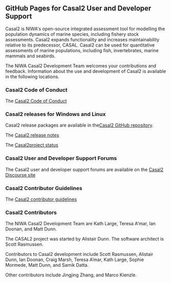 ## GitHub Pages for Casal2 User and Developer Support

Casal2 is NIWA's open-source integrated assessment tool for modelling the population dynamics of marine species, including fishery stock assessments. Casal2 expands functionality and increases maintainability relative to its predecessor, CASAL. Casal2 can be used for quantitative assessments of marine populations, including fish, invertebrates, marine mammals and seabirds. 

The NIWA Casal2 Development Team welcomes your contributions and feedback. Information about the use and development of Casal2 is available in the following locations.

### Casal2 Code of Conduct

The [Casal2 Code of Conduct](https://casal2.github.io/code_of_conduct.md)

### Casal2 releases for Windows and Linux

Casal2 release packages are available in the[Casal2 GitHub repository](https://github.com/NIWAFisheriesModelling/CASAL2/releases).

The [Casal2 release notes](https://casal2.github.io/release_notes.md)

The [Casal2project status](https://casal2.github.io/project_status.md)

### Casal2 User and Developer Support Forums

The Casal2 user and developer support forums are available on the [Casal2 Discourse site](https://casal2.discourse.group)

### Casal2 Contributor Guidelines

The [Casal2 contributor guidelines](https://casal2.github.io/contributing.md)

### Casal2 Contributors

The NIWA Casal2 Development Team are Kath Large, Teresa A'mar, Ian Doonan, and Matt Dunn.

The CASAL2 project was started by Alistair Dunn. The software architect is Scott Rasmussen.

Contributors to Casal2 development include Scott Rasmussen, Alistair Dunn, Ian Doonan, Craig Marsh, Teresa A’mar, Kath Large, Sophie Mormede, Matt Dunn, and Samik Datta.

Other contributors include Jingjing Zhang, and Marco Kienzle.


